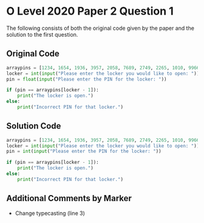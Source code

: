 # O Level 2020 Paper 2 Question 1
The following consists of both the original code given by the paper and the solution to the first question.

## Original Code
```python
arraypins = [1234, 1654, 1936, 3957, 2058, 7689, 2749, 2265, 1010, 9966]
locker = int(input("Please enter the locker you would like to open: "))
pin = float(input("Please enter the PIN for the locker: "))

if (pin == arraypins[locker - 1]):
    print("The locker is open.")
else:
    print("Incorrect PIN for that locker.")
```

## Solution Code
```python
arraypins = [1234, 1654, 1936, 3957, 2058, 7689, 2749, 2265, 1010, 9966]
locker = int(input("Please enter the locker you would like to open: "))
pin = int(input("Please enter the PIN for the locker: "))

if (pin == arraypins[locker - 1]):
    print("The locker is open.")
else:
    print("Incorrect PIN for that locker.")
```

## Additional Comments by Marker
- Change typecasting (line 3)